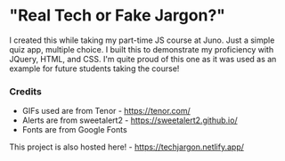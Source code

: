 # "Real Tech or Fake Jargon?"

I created this while taking my part-time JS course at Juno. Just a simple quiz app, multiple choice. I built this to demonstrate my proficiency with JQuery, HTML, and CSS. I'm quite proud of this one as it was used as an example for future students taking the course! 

### Credits
- GIFs used are from Tenor - https://tenor.com/
- Alerts are from sweetalert2 - https://sweetalert2.github.io/
- Fonts are from Google Fonts

This project is also hosted here! - https://techjargon.netlify.app/
